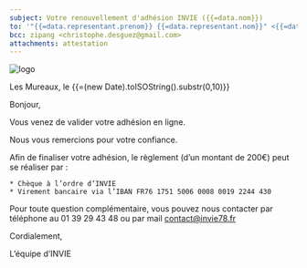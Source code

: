 ```yaml
---
subject: Votre renouvellement d'adhésion INVIE ({{=data.nom}})
to: '"{{=data.representant.prenom}} {{=data.representant.nom}}" <{{=data.representant.email}}>'
bcc: zipang <christophe.desguez@gmail.com>
attachments: attestation
---
```

<img src="https://invie78.fr/images/logo.jpg" alt="logo" />

Les Mureaux, le {{=(new Date).toISOString().substr(0,10)}}

Bonjour,

Vous venez de valider votre adhésion en ligne.

Nous vous remercions pour votre confiance.

Afin de finaliser votre adhésion, le règlement (d’un montant de 200€) peut se réaliser par :

    * Chèque à l’ordre d’INVIE
    * Virement bancaire via l’IBAN FR76 1751 5006 0008 0019 2244 430

 
Pour toute question complémentaire, vous pouvez nous contacter par téléphone au 01 39 29 43 48 ou par mail contact@invie78.fr

Cordialement,

L’équipe d’INVIE
